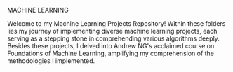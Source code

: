 MACHINE LEARNING

Welcome to my Machine Learning Projects Repository! Within these folders lies my journey of implementing diverse machine learning projects, each serving as a stepping stone in comprehending various algorithms deeply. Besides these projects, I delved into Andrew NG's acclaimed course on Foundations of Machine Learning, amplifying my comprehension of the methodologies I implemented.
